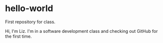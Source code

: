 # hello-world
First repository for class.

Hi, I'm Liz. I'm in a software development class and checking out GitHub for the first time. 

